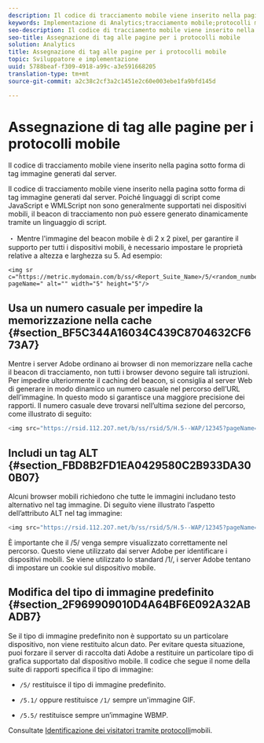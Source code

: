 ```yaml
---
description: Il codice di tracciamento mobile viene inserito nella pagina sotto forma di tag immagine generati dal server.
keywords: Implementazione di Analytics;tracciamento mobile;protocolli mobili;impedire la memorizzazione nella cache;tag alt;tipo di immagine predefinito
seo-description: Il codice di tracciamento mobile viene inserito nella pagina sotto forma di tag immagine generati dal server.
seo-title: Assegnazione di tag alle pagine per i protocolli mobile
solution: Analytics
title: Assegnazione di tag alle pagine per i protocolli mobile
topic: Sviluppatore e implementazione
uuid: 5788beaf-f309-4918-a99c-a3e591668205
translation-type: tm+mt
source-git-commit: a2c38c2cf3a2c1451e2c60e003ebe1fa9bfd145d

---
```



# Assegnazione di tag alle pagine per i protocolli mobile

Il codice di tracciamento mobile viene inserito nella pagina sotto forma di tag immagine generati dal server.

Il codice di tracciamento mobile viene inserito nella pagina sotto forma di tag immagine generati dal server. Poiché linguaggi di script come JavaScript e WMLScript non sono generalmente supportati nei dispositivi mobili, il beacon di tracciamento non può essere generato dinamicamente tramite un linguaggio di script.

・ Mentre l'immagine del beacon mobile è di 2 x 2 pixel, per garantire il supporto per tutti i dispositivi mobili, è necessario impostare le proprietà relative a altezza e larghezza su 5. Ad esempio:

```
<img sr c="https://metric.mydomain.com/b/ss/<Report_Suite_Name>/5/<random_number>?pageName=" alt="" width="5" height="5"/>
```

## Usa un numero casuale per impedire la memorizzazione nella cache {#section_BF5C344A16034C439C8704632CF673A7}

Mentre i server Adobe ordinano ai browser di non memorizzare nella cache il beacon di tracciamento, non tutti i browser devono seguire tali istruzioni. Per impedire ulteriormente il caching del beacon, si consiglia al server Web di generare in modo dinamico un numero casuale nel percorso dell’URL dell’immagine. In questo modo si garantisce una maggiore precisione dei rapporti. Il numero casuale deve trovarsi nell’ultima sezione del percorso, come illustrato di seguito:

```js
<img src="https://rsid.112.2O7.net/b/ss/rsid/5/H.5--WAP/12345?pageName=" />.
```

## Includi un tag ALT {#section_FBD8B2FD1EA0429580C2B933DA300B07}

Alcuni browser mobili richiedono che tutte le immagini includano testo alternativo nel tag immagine. Di seguito viene illustrato l’aspetto dell’attributo ALT nel tag immagine:

```js
<img src="https://rsid.112.2O7.net/b/ss/rsid/5/H.5--WAP/12345?pageName=" alt=""/>.
```

È importante che il /5/ venga sempre visualizzato correttamente nel percorso. Questo viene utilizzato dai server Adobe per identificare i dispositivi mobili. Se viene utilizzato lo standard /1/, i server Adobe tentano di impostare un cookie sul dispositivo mobile.

## Modifica del tipo di immagine predefinito {#section_2F969909010D4A64BF6E092A32ABADB7}

Se il tipo di immagine predefinito non è supportato su un particolare dispositivo, non viene restituito alcun dato. Per evitare questa situazione, puoi forzare il server di raccolta dati Adobe a restituire un particolare tipo di grafica supportato dal dispositivo mobile. Il codice che segue il nome della suite di rapporti specifica il tipo di immagine:

* `/5/` restituisce il tipo di immagine predefinito.
* `/5.1/` oppure restituisce `/1/` sempre un'immagine GIF.

* `/5.5/` restituisce sempre un’immagine WBMP.

Consultate [Identificazione dei visitatori tramite protocolli](../../../implement/js-implementation/c-unique-visitors/visid-mobile.md#concept_8C5557634014440AA3588FBB0CF6BB49)mobili.
